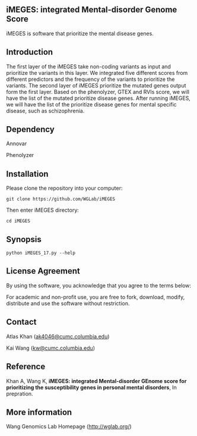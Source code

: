 ## iMEGES: integrated Mental-disorder Genome Score

iMEGES is software that prioritize the mental disease genes. 

## Introduction

The first layer of the iMEGES take non-coding variants as input and prioritize the variants in this layer. We integrated five different scores from different predictors and the frequency of the variants to prioritize the variants. The second layer of iMEGES prioritize the mutated genes output form the first layer. Based on the phenolyzer, GTEX and RVIs score, we will have the list of the mutated prioritize disease genes. After running iMEGES, we will have the list of the prioritize disease genes for mental specific disease, such as schizophrenia.


## Dependency
Annovar

Phenolyzer

## Installation 

Please clone the repository into your computer:

    git clone https://github.com/WGLab/iMEGES

Then enter iMEGES directory:

    cd iMEGES
    
## Synopsis

    python iMEGES_17.py --help


## License Agreement

By using the software, you acknowledge that you agree to the terms below:

For academic and non-profit use, you are free to fork, download, modify, distribute and use the software without restriction.

## Contact
Atlas Khan (ak4046@cumc.columbia.edu)

Kai Wang (kw@cumc.columbia.edu)

## Reference

Khan A, Wang K, **iMEGES: integrated Mental-disorder GEnome score for prioritizing the susceptibility genes in personal mental disorders**, In prepration.

## More information
Wang Genomics Lab Homepage (http://wglab.org/)



